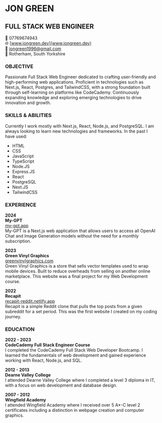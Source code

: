 # JON GREEN

## FULL STACK WEB ENGINEER

📱 07769674943  
🌐 [www.jongreen.dev](www.jongreen.dev)  
📧 jongreen1996@gmail.com  
📍 Rotherham, South Yorkshire

### OBJECTIVE

Passionate Full Stack Web Engineer dedicated to crafting user-friendly and high-performing web applications. Proficient in technologies such as Next.js, React, Postgres, and TailwindCSS, with a strong foundation built through self-learning on platforms like CodeCademy. Continuously expanding knowledge and exploring emerging technologies to drive innovation and growth.

### SKILLS & ABILITIES

Currently I work mostly with Next.js, React, Node.js, and PostgreSQL. I am always looking to learn new technologies and frameworks. In the past I have used:

- HTML
- CSS
- JavaScript
- TypeScript
- Node.JS
- Express.JS
- React
- PostgreSQL
- Next.JS
- TailwindCSS

### EXPERIENCE

**2024**  
**My-GPT**  
[my-gpt.app](my-gpt.app)  
My-GPT is a Next.js web application that allows users to access all OpenAI Chat and Image Generation models without the need for a monthly subscription.

**2023**  
**Green Vinyl Graphics**  
[greenvinylgraphics.com](greenvinylgraphics.com)  
Green Vinyl Graphics is a store that sells vector templates used to wrap mobile devices. Built to reduce overheads from selling on another online marketplace. This website was a final project for my Web Development course.

**2022**  
**Recapit**  
[recapit-reddit.netlify.app](recapit-reddit.netlify.app)  
Recapit is a simple Reddit clone that pulls the top posts from a given subreddit for a set period. This was the first website I created on my coding journey.

### EDUCATION

**2022 - 2023**  
**CodeCademy Full Stack Engineer Course**  
I completed the CodeCademy Full Stack Web Developer Bootcamp. I learned the fundamentals of web development and gained experience working with React, Node.js, and SQL.

**2012 - 2013**  
**Dearne Valley College**  
I attended Dearne Valley College where I completed a level 3 diploma in IT, with a focus on web development and database design.

**2007 - 2012**  
**Wingfield Academy**  
I attended Wingfield Academy where I received over 5 A\*-C level 2 certificates including a distinction in webpage creation and computer graphics.

